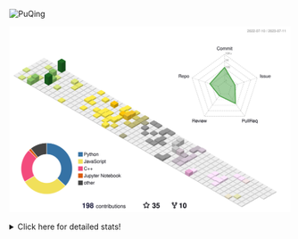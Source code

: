 ![PuQing](https://user-images.githubusercontent.com/27223114/171565019-9a56fae6-b08b-421f-99db-7e830da42371.png)

![](./profile-3d-contrib/profile-season-animate.svg)

<details>
<summary>Click here for detailed stats!</summary>

<!--START_SECTION:waka-->
![Lines of code](https://img.shields.io/badge/From%20Hello%20World%20I%27ve%20Written-701.8%20thousand%20lines%20of%20code-blue)

**🐱 My GitHub Data** 

> 📦 248.4 kB Used in GitHub's Storage 
 > 
> 🏆 81 Contributions in the Year 2023
 > 
> 🚫 Not Opted to Hire
 > 
> 📜 27 Public Repositories 
 > 
> 🔑 27 Private Repositories 
 > 
**I'm an Early 🐤** 

```text
🌞 Morning                281 commits         █████░░░░░░░░░░░░░░░░░░░░   19.29 % 
🌆 Daytime                753 commits         █████████████░░░░░░░░░░░░   51.68 % 
🌃 Evening                175 commits         ███░░░░░░░░░░░░░░░░░░░░░░   12.01 % 
🌙 Night                  248 commits         ████░░░░░░░░░░░░░░░░░░░░░   17.02 % 
```


📊 **This Week I Spent My Time On** 

```text
💬 Programming Languages: 
Markdown                 12 hrs 26 mins      ███████████████████░░░░░░   76.36 % 
Docker                   1 hr 21 mins        ██░░░░░░░░░░░░░░░░░░░░░░░   08.35 % 
Python                   1 hr 5 mins         ██░░░░░░░░░░░░░░░░░░░░░░░   06.68 % 
C++                      29 mins             █░░░░░░░░░░░░░░░░░░░░░░░░   03.04 % 
YAML                     23 mins             █░░░░░░░░░░░░░░░░░░░░░░░░   02.45 % 

🔥 Editors: 
Obsidian                 12 hrs 26 mins      ███████████████████░░░░░░   76.36 % 
VS Code                  3 hrs 51 mins       ██████░░░░░░░░░░░░░░░░░░░   23.64 % 

💻 Operating System: 
Windows                  12 hrs 26 mins      ███████████████████░░░░░░   76.36 % 
WSL                      3 hrs 51 mins       ██████░░░░░░░░░░░░░░░░░░░   23.64 % 
```


<!--END_SECTION:waka-->
</details>
